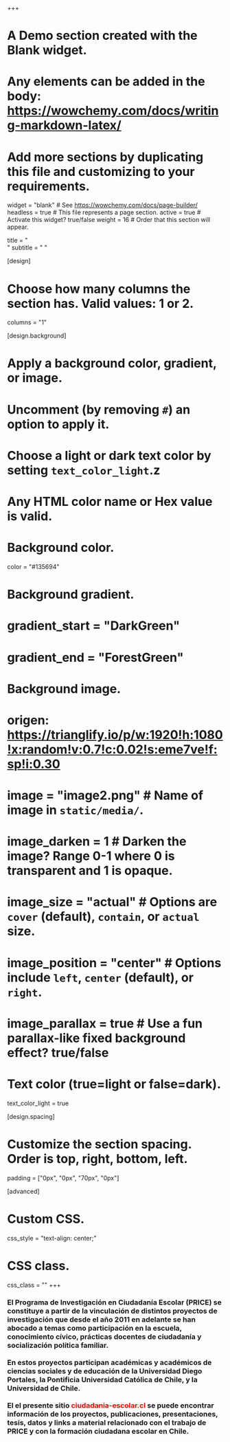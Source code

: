 +++
# A Demo section created with the Blank widget.
# Any elements can be added in the body: https://wowchemy.com/docs/writing-markdown-latex/
# Add more sections by duplicating this file and customizing to your requirements.

widget = "blank"  # See https://wowchemy.com/docs/page-builder/
headless = true  # This file represents a page section.
active = true  # Activate this widget? true/false
weight = 16  # Order that this section will appear.

title = "<br>"
subtitle = " "


[design]
  # Choose how many columns the section has. Valid values: 1 or 2.
  columns = "1"

[design.background]
  # Apply a background color, gradient, or image.
  #   Uncomment (by removing `#`) an option to apply it.
  #   Choose a light or dark text color by setting `text_color_light`.z
  #   Any HTML color name or Hex value is valid.

  # Background color.
   color = "#135694"

  # Background gradient.
  # gradient_start = "DarkGreen"
  # gradient_end = "ForestGreen"

  # Background image.
  # origen: https://trianglify.io/p/w:1920!h:1080!x:random!v:0.7!c:0.02!s:eme7ve!f:sp!i:0.30
   # image = "image2.png"  # Name of image in `static/media/`.
   # image_darken = 1  # Darken the image? Range 0-1 where 0 is transparent and 1 is opaque.
   # image_size = "actual"  #  Options are `cover` (default), `contain`, or `actual` size.
   # image_position = "center"  # Options include `left`, `center` (default), or `right`.
   # image_parallax = true  # Use a fun parallax-like fixed background effect? true/false

  # Text color (true=light or false=dark).
  text_color_light = true

[design.spacing]
  # Customize the section spacing. Order is top, right, bottom, left.
  padding = ["0px", "0px", "70px", "0px"]

[advanced]
 # Custom CSS.
css_style =  "text-align: center;"

 # CSS class.
 css_class = ""
+++
### El **Programa de Investigación en Ciudadanía Escolar (PRICE)** se constituye a partir de la vinculación de distintos proyectos de investigación que desde el año 2011 en adelante se han abocado a temas como participación en la escuela, conocimiento cívico, prácticas docentes de ciudadanía y socialización política familiar. <br><br> En estos proyectos participan académicas y académicos de ciencias sociales y de educación de la Universidad Diego Portales, la Pontificia Universidad Católica de Chile, y la Universidad de Chile. <br><br> El el presente sitio  <span style="color:red">ciudadania-escolar.cl</span> se puede encontrar información de los proyectos, publicaciones, presentaciones, tesis, datos y links a material relacionado con el trabajo de PRICE y con la formación ciudadana escolar en Chile.

<!-- ## Get inspired -->

<!-- [Check out the Markdown files](https://github.com/wowchemy/starter-academic/tree/master/exampleSite) which power the [Academic Demo](https://academic-demo.netlify.app), or [view the showcase](https://wowchemy.com/user-stories/). -->
